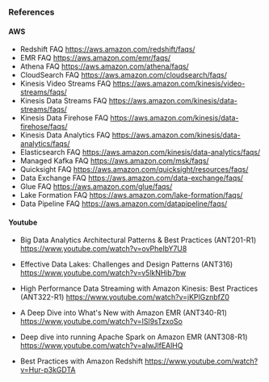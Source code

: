 ### References

#### AWS

- Redshift FAQ https://aws.amazon.com/redshift/faqs/
- EMR FAQ https://aws.amazon.com/emr/faqs/
- Athena FAQ https://aws.amazon.com/athena/faqs/
- CloudSearch FAQ https://aws.amazon.com/cloudsearch/faqs/
- Kinesis Video Streams FAQ https://aws.amazon.com/kinesis/video-streams/faqs/
- Kinesis Data Streams FAQ https://aws.amazon.com/kinesis/data-streams/faqs/
- Kinesis Data Firehose FAQ https://aws.amazon.com/kinesis/data-firehose/faqs/
- Kinesis Data Analytics FAQ https://aws.amazon.com/kinesis/data-analytics/faqs/
- Elasticsearch FAQ https://aws.amazon.com/kinesis/data-analytics/faqs/
- Managed Kafka FAQ https://aws.amazon.com/msk/faqs/
- Quicksight FAQ https://aws.amazon.com/quicksight/resources/faqs/
- Data Exchange FAQ https://aws.amazon.com/data-exchange/faqs/
- Glue FAQ https://aws.amazon.com/glue/faqs/
- Lake Formation FAQ https://aws.amazon.com/lake-formation/faqs/
- Data Pipeline FAQ https://aws.amazon.com/datapipeline/faqs/

#### Youtube

- Big Data Analytics Architectural Patterns & Best Practices (ANT201-R1) https://www.youtube.com/watch?v=ovPheIbY7U8

- Effective Data Lakes: Challenges and Design Patterns (ANT316) https://www.youtube.com/watch?v=v5lkNHib7bw
- High Performance Data Streaming with Amazon Kinesis: Best Practices (ANT322-R1) https://www.youtube.com/watch?v=jKPlGznbfZ0
- A Deep Dive into What's New with Amazon EMR (ANT340-R1) https://www.youtube.com/watch?v=ISl9sTzxoSo
- Deep dive into running Apache Spark on Amazon EMR (ANT308-R1) https://www.youtube.com/watch?v=aIwJlfEAlHQ
- Best Practices with Amazon Redshift https://www.youtube.com/watch?v=Hur-p3kGDTA